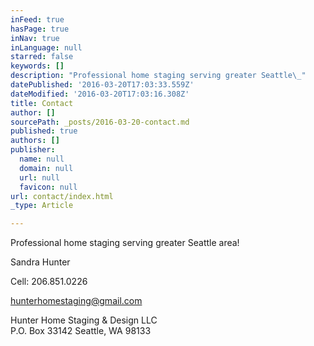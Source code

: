 ```yaml
---
inFeed: true
hasPage: true
inNav: true
inLanguage: null
starred: false
keywords: []
description: "Professional home staging serving greater Seattle\_"
datePublished: '2016-03-20T17:03:33.559Z'
dateModified: '2016-03-20T17:03:16.308Z'
title: Contact
author: []
sourcePath: _posts/2016-03-20-contact.md
published: true
authors: []
publisher:
  name: null
  domain: null
  url: null
  favicon: null
url: contact/index.html
_type: Article

---
```

Professional home staging serving greater Seattle area!

Sandra Hunter

Cell: 206.851.0226

hunterhomestaging@gmail.com

Hunter Home Staging & Design LLC  
P.O. Box 33142 Seattle, WA 98133